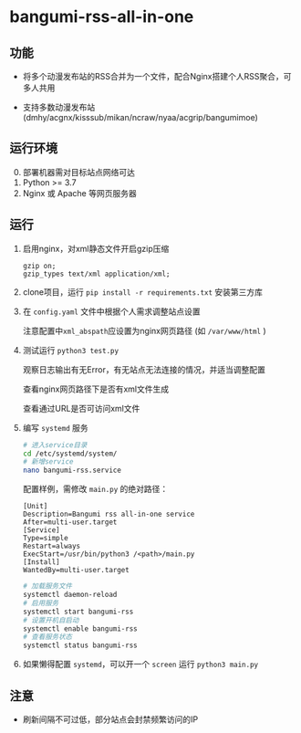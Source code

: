 # bangumi-rss-all-in-one

## 功能

- 将多个动漫发布站的RSS合并为一个文件，配合Nginx搭建个人RSS聚合，可多人共用

- 支持多数动漫发布站 (dmhy/acgnx/kisssub/mikan/ncraw/nyaa/acgrip/bangumimoe)

## 运行环境

0. 部署机器需对目标站点网络可达
1. Python >= 3.7
2. Nginx 或 Apache 等网页服务器

## 运行

1. 启用nginx，对xml静态文件开启gzip压缩

    ```
    gzip on;
    gzip_types text/xml application/xml;
    ```

2. clone项目，运行 `pip install -r requirements.txt` 安装第三方库

3. 在 `config.yaml` 文件中根据个人需求调整站点设置

    注意配置中`xml_abspath`应设置为nginx网页路径 (如 `/var/www/html` )

4. 测试运行 `python3 test.py`

   观察日志输出有无Error，有无站点无法连接的情况，并适当调整配置

   查看nginx网页路径下是否有xml文件生成

   查看通过URL是否可访问xml文件

5. 编写 `systemd` 服务

    ```bash
    # 进入service目录
    cd /etc/systemd/system/
    # 新增service
    nano bangumi-rss.service
    ```

    配置样例，需修改 `main.py` 的绝对路径：

    ```
    [Unit]
    Description=Bangumi rss all-in-one service
    After=multi-user.target
    [Service]
    Type=simple
    Restart=always
    ExecStart=/usr/bin/python3 /<path>/main.py
    [Install]
    WantedBy=multi-user.target
    ```

    ```bash
    # 加载服务文件
    systemctl daemon-reload
    # 启用服务
    systemctl start bangumi-rss
    # 设置开机自启动
    systemctl enable bangumi-rss
    # 查看服务状态
    systemctl status bangumi-rss
    ```

6. 如果懒得配置 `systemd`，可以开一个 `screen` 运行 `python3 main.py`

## 注意

- 刷新间隔不可过低，部分站点会封禁频繁访问的IP